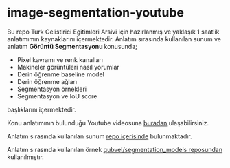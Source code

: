# image-segmentation-youtube

Bu repo Turk Gelistirici Egitimleri Arsivi için hazırlanmış ve yaklaşık 1 saatlik anlatımımın kaynaklarını içermektedir. 
Anlatım sırasında kullanılan sunum ve anlatım <b> Görüntü Segmentasyonu </b> konusunda;<br> 
<ul>
  <li>Pixel kavramı ve renk kanalları</li>
  <li>Makineler görüntüleri nasıl yorumlar </li>
  <li>Derin öğrenme baseline model</li>
  <li>Derin öğrenme ağları</li>
  <li>Segmentasyon örnekleri</li>
  <li>Segmentasyon ve IoU score</li> 
</ul>  
başlıklarını içermektedir. 

Konu anlatımının bulunduğu Youtube videosuna <a href="https://www.youtube.com/watch?v=aUHoDeo3DFg&list=PLk54I7lqQSsbpShjcv3upA5LwMqyV9p27&index=4&ab_channel=MertCobanov">buradan</a> ulaşabilirsiniz. <br>

Anlatım sırasında kullanılan sunum <a href="https://github.com/irem-komurcu/image-segmentation-youtube/blob/main/image_segmentation_presentation.pdf">repo içerisinde</a> bulunmaktadır. 

Anlatım sırasında kullanılan örnek <a href="https://github.com/qubvel/segmentation_models">qubvel/segmentation_models reposundan</a> kullanılmıştır. 
